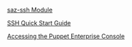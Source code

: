 [saz-ssh Module](https://forge.puppetlabs.com/saz/ssh "")

[SSH Quick Start Guide](https://docs.puppetlabs.com/pe/latest/quick_start_ssh.html "")

[Accessing the Puppet Enterprise Console](https://docs.puppetlabs.com/pe/latest/console_accessing.html "")